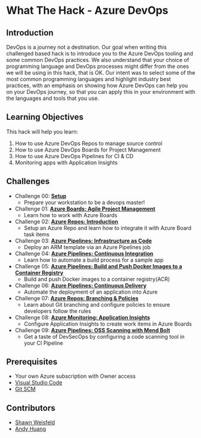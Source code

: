 # What The Hack - Azure DevOps

## Introduction

DevOps is a journey not a destination. Our goal when writing this challenged based hack is to introduce you to the Azure DevOps tooling and some common DevOps practices. We also understand that your choice of programming language and DevOps processes might differ from the ones we will be using in this hack, that is OK. Our intent was to select some of the most common programming languages and highlight industry best practices, with an emphasis on showing how Azure DevOps can help you on your DevOps journey, so that you can apply this in your environment with the languages and tools that you use.

## Learning Objectives

This hack will help you learn:

1. How to use Azure DevOps Repos to manage source control
1. How to use Azure DevOps Boards for Project Management
1. How to use Azure DevOps Pipelines for CI & CD
1. Monitoring apps with Application Insights

## Challenges

- Challenge 00: **[Setup](Student/Challenge-00.md)**
	 - Prepare your workstation to be a devops master!
- Challenge 01: **[Azure Boards: Agile Project Management](Student/Challenge-01.md)**
	 - Learn how to work with Azure Boards
- Challenge 02: **[Azure Repos: Introduction](Student/Challenge-02.md)**
	 - Setup an Azure Repo and learn how to integrate it with Azure Board task items
- Challenge 03: **[Azure Pipelines: Infrastructure as Code](Student/Challenge-03.md)**
	 - Deploy an ARM template via an Azure Pipelines job
- Challenge 04: **[Azure Pipelines: Continuous Integration](Student/Challenge-04.md)**
	 - Learn how to automate a build process for a sample app
- Challenge 05: **[Azure Pipelines: Build and Push Docker Images to a Container Registry](Student/Challenge-05.md)**
	 - Build and push Docker images to a container registry(ACR)
- Challenge 06: **[Azure Pipelines: Continuous Delivery](Student/Challenge-06.md)**
	 - Automate the deployment of an application into Azure
- Challenge 07: **[Azure Repos: Branching & Policies](Student/Challenge-07.md)**
	 - Learn about Git branching and configure policies to ensure developers follow the rules
- Challenge 08: **[Azure Monitoring: Application Insights](Student/Challenge-08.md)**
	 - Configure Application Insights to create work items in Azure Boards
- Challenge 09: **[Azure Pipelines: OSS Scanning with Mend Bolt](Student/Challenge-09.md)**
	 - Get a taste of DevSecOps by configuring a code scanning tool in your CI Pipeline


## Prerequisites

- Your own Azure subscription with Owner access
- [Visual Studio Code](https://code.visualstudio.com)
- [Git SCM](https://git-scm.com/download)

## Contributors

- [Shawn Weisfeld](https://github.com/shawnweisfeld)
- [Andy Huang](https://github.com/whowong)
